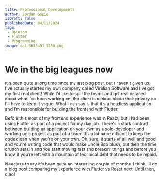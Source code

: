 ```yaml
---
title: Professional Development?
author: Jordan Gopie
isDraft: false
publishedDate: 04/11/2024
tags:
 - Opinion
 - Flutter
 - Programming
image: cat-8633491_1280.png
---
```


# We in the big leagues now

It's been quite a long time since my last blog post, but I haven't given up. I've actually started
my own company called Viridian Software and I've got my first real client! While I'd like to spill the beans and get real detailed about what I've been working on, the client is serious about their privacy so I'll have to keep it vague. What I can say is that it's a headless application and I'm responsible for building the frontend with Flutter. 

Before this most of my frontend experience was in React, but I had been using Flutter as part of a project for my day job. There's a stark contrast between building an application on your own as a solo-developer and working on a project as part of a team. It's a lot more difficult to keep the code clean when you're on your own. Oh, sure, it starts of all well and good and you're writing code that would make Uncle Bob blush, but then the time crunch sets in and you start moving fast and breakin' things and before you know it you're left with a mountain of technical debt that needs to be repaid.

Needless to say it's been quite an interesting couple of months. I think I'll do a blog post comparing my experience with Flutter vs React next. Until then, ciao!